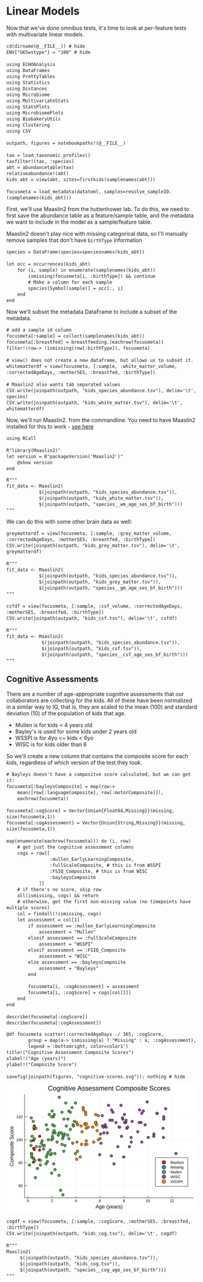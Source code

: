 # Linear Models

Now that we've done omnibus tests,
it's time to look at per-feature tests with multivariate linear models.

```@example glm
cd(dirname(@__FILE__)) # hide
ENV["GKSwstype"] = "100" # hide

using ECHOAnalysis
using DataFrames
using PrettyTables
using Statistics
using Distances
using Microbiome
using MultivariateStats
using StatsPlots
using MicrobiomePlots
using BiobakeryUtils
using Clustering
using CSV

outpath, figures = notebookpaths!(@__FILE__)

tax = load_taxonomic_profiles()
taxfilter!(tax, :species)
abt = abundancetable(tax)
relativeabundance!(abt)
kids_abt = view(abt, sites=firstkids(samplenames(abt)))

focusmeta = load_metadata(datatoml, samples=resolve_sampleID.(samplenames(kids_abt)))
```

First, we'll use Maaslin2 from the huttenhower lab.
To do this, we need to first save the abundance table as a feature/sample table,
and the metadata we want to include in the model as a sample/feature table.

Maaslin2 doesn't play nice with missing categorical data,
so I'll manually remove samples that don't have `birthType` information

```@example glms
species = DataFrame(species=speciesnames(kids_abt))

let occ = occurrences(kids_abt)
    for (i, sample) in enumerate(samplenames(kids_abt))
        ismissing(focusmeta[i, :birthType]) && continue
        # Make a column for each sample
        species[Symbol(sample)] = occ[:, i]
    end
end
```

Now we'll subset the metadata DataFrame to include a subset of the metadata.

```@example glms
# add a sample id column
focusmeta[:sample] = collect(samplenames(kids_abt))
focusmeta[:breastfed] = breastfeeding.(eachrow(focusmeta))
filter!(row-> !ismissing(row[:birthType]), focusmeta)

# view() does not create a new dataframe, but allows us to subset it.
whitematterdf = view(focusmeta, [:sample, :white_matter_volume, :correctedAgeDays, :motherSES, :breastfed, :birthType])

# Maaslin2 also wants tab separated values
CSV.write(joinpath(outpath, "kids_species_abundance.tsv"), delim='\t', species)
CSV.write(joinpath(outpath, "kids_white_matter.tsv"), delim='\t', whitematterdf)
```

Now, we'll run Maaslin2. from the commandline.
You need to have Maaslin2 installed for this to work - [see here](https://bitbucket.org/biobakery/maaslin2/src/default/#markdown-header-installation)

```@example glms
using RCall

R"library(Maaslin2)"
let version = R"packageVersion('Maaslin2')"
    @show version
end
```

```@example glms
R"""
fit_data <- Maaslin2(
            $(joinpath(outpath, "kids_species_abundance.tsv")),
            $(joinpath(outpath, "kids_white_matter.tsv")),
            $(joinpath(outpath, "species__wm_age_ses_bf_birth")))
"""
```

We can do this with some other brain data as well:


```@example glms
greymatterdf = view(focusmeta, [:sample, :grey_matter_volume, :correctedAgeDays, :motherSES, :breastfed, :birthType])
CSV.write(joinpath(outpath, "kids_grey_matter.tsv"), delim='\t', greymatterdf)

R"""
fit_data <- Maaslin2(
            $(joinpath(outpath, "kids_species_abundance.tsv")),
            $(joinpath(outpath, "kids_grey_matter.tsv")),
            $(joinpath(outpath, "species__gm_age_ses_bf_birth")))
"""

csfdf = view(focusmeta, [:sample, :csf_volume, :correctedAgeDays, :motherSES, :breastfed, :birthType])
CSV.write(joinpath(outpath, "kids_csf.tsv"), delim='\t', csfdf)

R"""
fit_data <- Maaslin2(
             $(joinpath(outpath, "kids_species_abundance.tsv")),
             $(joinpath(outpath, "kids_csf.tsv")),
             $(joinpath(outpath, "species__csf_age_ses_bf_birth")))
"""
```

## Cognitive Assessments

There are a number of age-appropriate cognitive assessments
that our collaborators are collecting for the kids.
All of these have been normalized in a similar way to IQ,
that is, they are scaled to the mean (100) and standard deviation (10)
of the population of kids that age.

- Mullen is for kids < 4 years old
- Bayley's is used for some kids under 2 years old
- WSSPI is for 4yo <= kids < 6yo
- WISC is for kids older than 6

So we'll create a new column that contains the composite score
for each kids, regardless of which version of the test they took.

```@example glm
# Bayleys doesn't have a compositve score calculated, but we can get it:
focusmeta[:bayleysComposite] = map(row->
    mean([row[:languageComposite], row[:motorComposite]]),
    eachrow(focusmeta))

focusmeta[:cogScore] = Vector{Union{Float64,Missing}}(missing, size(focusmeta,1))
focusmeta[:cogAssessment] = Vector{Union{String,Missing}}(missing, size(focusmeta,1))

map(enumerate(eachrow(focusmeta))) do (i, row)
    # get just the cognitive assessment columns
    cogs = row[[
                :mullen_EarlyLearningComposite,
                :fullScaleComposite, # this is from WSSPI
                :FSIQ_Composite, # this is from WISC
                :bayleysComposite
            ]]
    # if there's no score, skip row
    all(ismissing, cogs) && return
    # otherwise, get the first non-missing value (no timepoints have multiple scores)
    col = findall(!ismissing, cogs)
    let assessment = col[1]
        if assessment == :mullen_EarlyLearningComposite
            assessment = "Mullen"
        elseif assessment == :fullScaleComposite
            assessment = "WSSPI"
        elseif assessment == :FSIQ_Composite
            assessment = "WISC"
        else assessment == :bayleysComposite
            assessment = "Bayleys"
        end

        focusmeta[i, :cogAssessment] = assessment
        focusmeta[i, :cogScore] = cogs[col[1]]
    end
end

describe(focusmeta[:cogScore])
describe(focusmeta[:cogAssessment])
```


```@example glm
@df focusmeta scatter(:correctedAgeDays ./ 365, :cogScore,
        group = map(a-> ismissing(a) ? "Missing" : a, :cogAssessment),
        legend = :bottomright, color=color1')
title!("Cognitive Assessment Composite Scores")
xlabel!("Age (years)")
ylabel!("Composite Score")

savefig(joinpath(figures, "cognitive-scores.svg")); nothing # hide
```

![](../../data/figures/07/cognitive-scores.svg)

```@example glm
cogdf = view(focusmeta, [:sample, :cogScore, :motherSES, :breastfed, :birthType])
CSV.write(joinpath(outpath, "kids_cog.tsv"), delim='\t', cogdf)

R"""
Maaslin2(
     $(joinpath(outpath, "kids_species_abundance.tsv")),
     $(joinpath(outpath, "kids_cog.tsv")),
     $(joinpath(outpath, "species__cog_age_ses_bf_birth")))
"""

```
